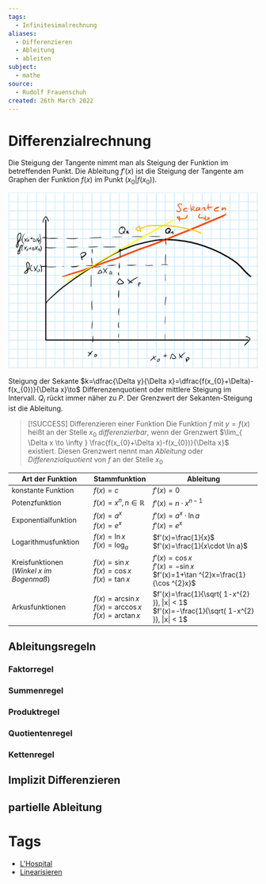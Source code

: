 ```yaml
---
tags:
  - Infinitesimalrechnung
aliases:
  - Differenzieren
  - Ableitung
  - ableiten
subject:
  - mathe
source:
  - Rudolf Frauenschuh
created: 26th March 2022
---
```


# Differenzialrechnung

Die Steigung der Tangente nimmt man als Steigung der Funktion im betreffenden Punkt.
Die Ableitung $f'(x)$ ist die Steigung der Tangente am Graphen der Funktion $f(x)$ im Punkt $(x_{0}|f(x_{0}))$.

![](assets/Pasted%20image%2020230923135814.png)

Steigung der Sekante $k=\dfrac{\Delta y}{\Delta x}=\dfrac{f(x_{0}+\Delta)-f(x_{0})}{\Delta x}\to$ Differenzenquotient oder mittlere Steigung im Intervall.
$Q_{i}$ rückt immer näher zu $P$. Der Grenzwert der Sekanten-Steigung ist die Ableitung. 

> [!SUCCESS] Differenzieren einer Funktion
> Die Funktion $f$ mit $y = f(x)$ heißt an der Stelle $x_{0}$ *differenzierbar*, wenn der Grenzwert $\lim_{ \Delta x \to \infty } \frac{f(x_{0}+\Delta x)-f(x_{0})}{\Delta x}$ existiert. Diesen Grenzwert nennt man *Ableitung* oder *Differenzialquotient* von $f$ an der Stelle $x_{0}$

| Art der Funktion                                | Stammfunktion                                                | Ableitung                                                                      |
| ----------------------------------------------- | ------------------------------------------------------------ | ------------------------------------------------------------------------------ |
| konstante Funktion                              | $f(x)=c$                                                     | $f'(x)=0$                                                                      |
| Potenzfunktion                                  | $f(x)=x^{n},n\in\mathbb{R}$                                  | $f'(x)=n\cdot x^{n-1}$                                                         |
| Exponentialfunktion                             | $f(x)=a^{x}$ <br> $f(x)=e^{x}$                               | $f'(x)=a^{x}\cdot \ln a$ <br> $f'(x)=e^{x}$                                    |
| Logarithmusfunktion                             | $f(x)=\ln x$ <br> $f(x)=\log_{a}$                            | $f'(x)=\frac{1}{x}$ <br> $f'(x)=\frac{1}{x\cdot \ln a}$                        |
| Kreisfunktionen <br> (*Winkel $x$ im Bogenmaß*) | $f(x)=\sin x$<br>$f(x)=\cos x$<br>$f(x)=\tan x$              | $f'(x)=\cos x$<br>$f'(x)=-\sin x$<br>$f'(x)=1+\tan ^{2}x=\frac{1}{\cos ^{2}x}$ |
| Arkusfunktionen                                 | $f(x)=\arcsin x$ <br> $f(x)=\arccos x$ <br> $f(x)=\arctan x$ | $f'(x)=\frac{1}{\sqrt{ 1-x^{2} }}, \|x\| < 1$ <br> $f'(x)=-\frac{1}{\sqrt{ 1-x^{2} }}, \|x\| < 1$                                                                               |

## Ableitungsregeln

### Faktorregel

### Summenregel

### Produktregel

### Quotientenregel

### Kettenregel

## Implizit Differenzieren

## partielle Ableitung

# Tags

- [L'Hospital](L'Hospital.md)
- [Linearisieren](Linearisieren)